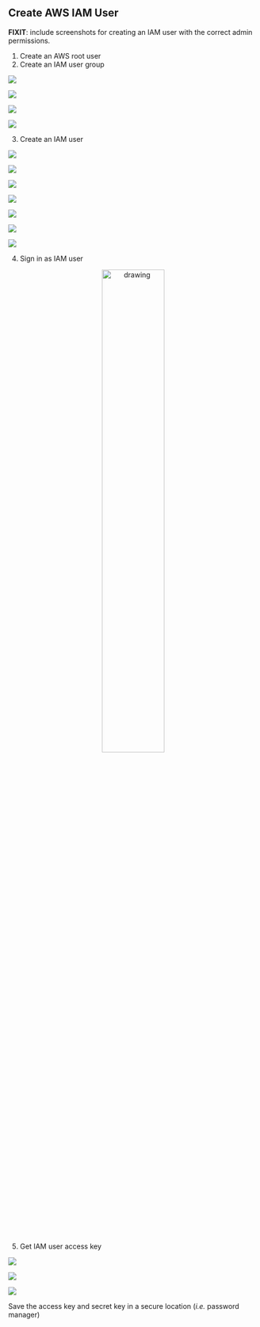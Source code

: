 ## Create AWS IAM User

**FIXIT**: include screenshots for creating an IAM user with the correct admin permissions.

1. Create an AWS root user
2. Create an IAM user group

![](./images/aws_iam_user_group_1.png)

![](./images/aws_iam_user_group_2.png)

![](./images/aws_iam_user_group_3.png)

![](./images/aws_iam_user_group_4.png)

3. Create an IAM user

![](./images/aws_iam_user_1.png)

![](./images/aws_iam_user_2.png)

![](./images/aws_iam_user_3.png)

![](./images/aws_iam_user_4.png)

![](./images/aws_iam_user_5.png)

![](./images/aws_iam_user_6.png)

![](./images/aws_iam_user_7.png)

4. Sign in as IAM user

<p align="center">
  <img src="./images/aws_iam_login.png" alt="drawing" width="50%"/>
</p>


5. Get IAM user access key

![](./images/aws_iam_access_key_1.png)

![](./images/aws_iam_access_key_2.png)

![](./images/aws_iam_access_key_3.png)

Save the access key and secret key in a secure location (*i.e.* password manager)